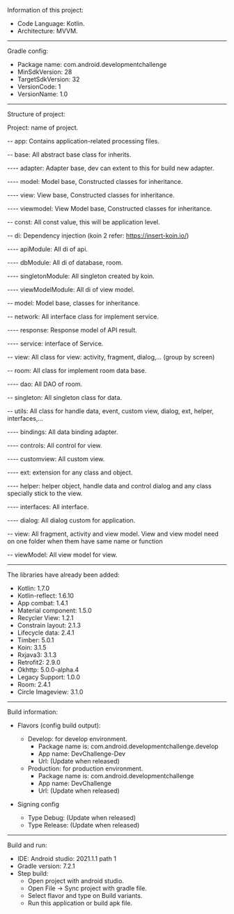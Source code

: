 
Information of this project:
* Code Language: Kotlin.
* Architecture: MVVM.

----------------------------------------------   

Gradle config:
* Package name: com.android.developmentchallenge
* MinSdkVersion: 28
* TargetSdkVersion: 32
* VersionCode: 1
* VersionName: 1.0

----------------------------------------------   

Structure of project:

Project: name of project.

-- app: Contains application-related processing files.

-- base: All abstract base class for inherits.

---- adapter: Adapter base, dev can extent to this for build new adapter.

---- model: Model base, Constructed classes for inheritance.

---- view: View base, Constructed classes for inheritance.

---- viewmodel: View Model base, Constructed classes for inheritance.

-- const: All const value, this will be application level.

-- di: Dependency injection (koin 2 refer: https://insert-koin.io/)

---- apiModule: All di of api.

---- dbModule: All di of database, room.

---- singletonModule: All singleton created by koin.

---- viewModelModule: All di of view model.

-- model: Model base, classes for inheritance.

-- network: All interface class for implement service.

---- response: Response model of API result.

---- service: interface of Service.

-- view: All class for view: activity, fragment, dialog,... (group by screen)

-- room: All class for implement room data base.

---- dao: All DAO of room.

-- singleton: All singleton class for data.

-- utils: All class for handle data, event, custom view, dialog, ext, helper, interfaces,...

---- bindings: All data binding adapter.

---- controls: All control for view.

---- customview: All custom view.

---- ext: extension for any class and object.

---- helper: helper object, handle data and control dialog and any class specially stick to the view.

---- interfaces: All interface.

---- dialog: All dialog custom for application.

-- view: All fragment, activity and view model. View and view model need on one folder when them have same name or function

-- viewModel: All view model for view.

----------------------------------------------   

The libraries have already been added:
* Kotlin: 1.7.0
* Kotlin-reflect: 1.6.10
* App combat: 1.4.1
* Material component: 1.5.0
* Recycler View: 1.2.1
* Constrain layout: 2.1.3
* Lifecycle data: 2.4.1
* Timber: 5.0.1
* Koin: 3.1.5
* Rxjava3: 3.1.3
* Retrofit2: 2.9.0
* Okhttp: 5.0.0-alpha.4
* Legacy Support: 1.0.0
* Room: 2.4.1
* Circle Imageview: 3.1.0

----------------------------------------------       

Build information:
* Flavors (config build output):
    - Develop: for develop environment.
        + Package name is: com.android.developmentchallenge.develop
        + App name: DevChallenge-Dev
        + Url: (Update when released)
    - Production: for production environment.
        + Package name is: com.android.developmentchallenge
        + App name: DevChallenge
        + Url: (Update when released)

* Signing config
    - Type Debug: (Update when released)
    - Type Release: (Update when released)

----------------------------------------------     

Build and run:
* IDE: Android studio: 2021.1.1 path 1
* Gradle version: 7.2.1
* Step build:
    - Open project with android studio.
    - Open File -> Sync project with gradle file.
    - Select flavor and type on Build variants.
    - Run this application or build apk file.
